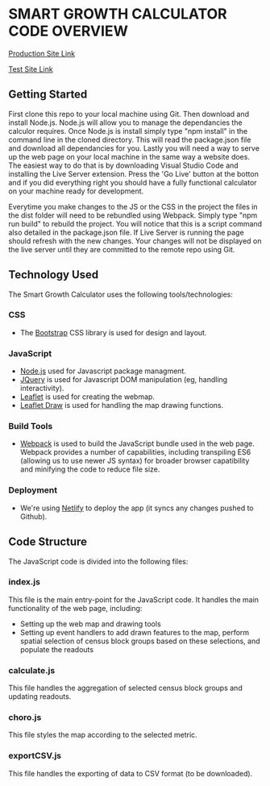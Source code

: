 # SMART GROWTH CALCULATOR CODE OVERVIEW

[Production Site Link](https://smartgrowthcalculator.netlify.com)

[Test Site Link](https://testsmartgrowthcalculator.netlify.com)

## Getting Started

First clone this repo to your local machine using Git. Then download and install Node.js. Node.js will allow you to manage the dependancies the calculor requires. Once Node.js is install simply type "npm install" in the command line in the cloned directory. This will read the package.json file and download all dependancies for you. Lastly you will need a way to serve up the web page on your local machine in the same way a website does. The easiest way to do that is by downloading Visual Studio Code and installing the Live Server extension. Press the 'Go Live' button at the botton and if you did everything right you should have a fully functional calculator on your machine ready for development. 

Everytime you make changes to the JS or the CSS in the project the files in the dist folder will need to be rebundled using Webpack. Simply type "npm run build" to rebuild the project. You will notice that this is a script command also detailed in the package.json file. If Live Server is running the page should refresh with the new changes. Your changes will not be displayed on the live server until they are committed to the remote repo using Git.

## Technology Used

The Smart Growth Calculator uses the following tools/technologies:

### CSS 
* The [Bootstrap](www.getbootstrap.com) CSS library is used for design and layout.  

### JavaScript 
* [Node.js](https://nodejs.org) used for Javascript package managment.
* [JQuery](https://jquery.com) is used for Javascript DOM manipulation (eg, handling interactivity).
* [Leaflet](https://leafletjs.com) is used for creating the webmap.
* [Leaflet Draw](http://leaflet.github.io/Leaflet.draw/docs/leaflet-draw-latest.html) is used for handling the map drawing functions.

### Build Tools
* [Webpack](https://webpack.js.org) is used to build the JavaScript bundle used in the web page.  Webpack provides a number of capabilities, including transpiling ES6 (allowing us to use newer JS syntax) for broader browser capatibility and minifying the code to reduce file size. 

### Deployment

* We're using [Netlify](https://netlify.com) to deploy the app (it syncs any changes pushed to Github).

## Code Structure

The JavaScript code is divided into the following files:

### index.js

This file is the main entry-point for the JavaScript code.  It handles the main functionality of the web page, including:
* Setting up the web map and drawing tools
* Setting up event handlers to add drawn features to the map, perform spatial selection of census block groups based on these selections, and populate the readouts

### calculate.js

This file handles the aggregation of selected census block groups and updating readouts.

### choro.js

This file styles the map according to the selected metric.  

### exportCSV.js

This file handles the exporting of data to CSV format (to be downloaded).
